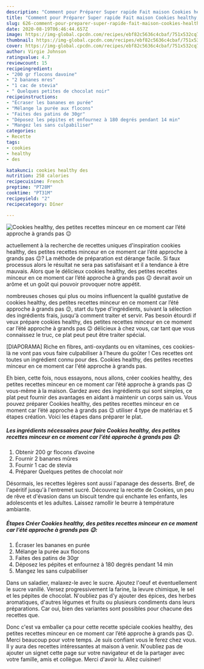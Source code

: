 ```yaml
---
description: "Comment pour Préparer Super rapide Fait maison Cookies healthy, des petites recettes minceur en ce moment car l’été approche à grands pas 😉"
title: "Comment pour Préparer Super rapide Fait maison Cookies healthy, des petites recettes minceur en ce moment car l’été approche à grands pas 😉"
slug: 626-comment-pour-preparer-super-rapide-fait-maison-cookies-healthy-des-petites-recettes-minceur-en-ce-moment-car-lete-approche-a-grands-pas
date: 2020-08-19T06:46:44.657Z
image: https://img-global.cpcdn.com/recipes/ebf82c5636c4cbaf/751x532cq70/cookies-healthy-des-petites-recettes-minceur-en-ce-moment-car-lete-approche-a-grands-pas-😉-photo-principale-de-la-recette.jpg
thumbnail: https://img-global.cpcdn.com/recipes/ebf82c5636c4cbaf/751x532cq70/cookies-healthy-des-petites-recettes-minceur-en-ce-moment-car-lete-approche-a-grands-pas-😉-photo-principale-de-la-recette.jpg
cover: https://img-global.cpcdn.com/recipes/ebf82c5636c4cbaf/751x532cq70/cookies-healthy-des-petites-recettes-minceur-en-ce-moment-car-lete-approche-a-grands-pas-😉-photo-principale-de-la-recette.jpg
author: Virgie Johnson
ratingvalue: 4.7
reviewcount: 15
recipeingredient:
- "200 gr flocons davoine"
- "2 bananes mres"
- "1 cac de stevia"
- " Quelques petites de chocolat noir"
recipeinstructions:
- "Écraser les bananes en purée"
- "Mélange la purée aux flocons"
- "Faites des patins de 30gr"
- "Déposez les pépites et enfournez à 180 degrés pendant 14 min"
- "Mangez les sans culpabiliser"
categories:
- Recette
tags:
- cookies
- healthy
- des

katakunci: cookies healthy des 
nutrition: 258 calories
recipecuisine: French
preptime: "PT28M"
cooktime: "PT31M"
recipeyield: "2"
recipecategory: Dîner

---
```



![Cookies healthy, des petites recettes minceur en ce moment car l’été approche à grands pas 😉](https://img-global.cpcdn.com/recipes/ebf82c5636c4cbaf/751x532cq70/cookies-healthy-des-petites-recettes-minceur-en-ce-moment-car-lete-approche-a-grands-pas-😉-photo-principale-de-la-recette.jpg)

actuellement à la recherche de recettes uniques d'inspiration cookies healthy, des petites recettes minceur en ce moment car l’été approche à grands pas 😉? La méthode de préparation est dérange facile. Si faux processus alors le résultat ne sera pas satisfaisant et il a tendance à être mauvais. Alors que le délicieux cookies healthy, des petites recettes minceur en ce moment car l’été approche à grands pas 😉 devrait avoir un arôme et un goût qui pouvoir provoquer notre appétit.

nombreuses choses qui plus ou moins influencent la qualité gustative de cookies healthy, des petites recettes minceur en ce moment car l’été approche à grands pas 😉, start du type d'ingrédients, suivant la sélection des ingrédients frais, jusqu'à comment traiter et servir. Pas besoin étourdi if veux prépare cookies healthy, des petites recettes minceur en ce moment car l’été approche à grands pas 😉 délicieux à chez vous, car tant que vous connaissez le truc, ce plat peut peut être traiter spécial.

[DIAPORAMA] Riche en fibres, anti-oxydants ou en vitamines, ces cookies-là ne vont pas vous faire culpabiliser à l&#39;heure du goûter ! Ces recettes ont toutes un ingrédient connu pour des. Cookies healthy, des petites recettes minceur en ce moment car l&#39;été approche à grands pas.


Eh bien, cette fois, nous essayons, nous allons, créer cookies healthy, des petites recettes minceur en ce moment car l’été approche à grands pas 😉 vous-même à la maison. Gardez avec des ingrédients qui sont simples, ce plat peut fournir des avantages en aidant à maintenir un corps sain us. Vous pouvez préparer Cookies healthy, des petites recettes minceur en ce moment car l’été approche à grands pas 😉 utiliser 4 type de matériau et 5 étapes création. Voici les étapes dans préparer le plat.

<!--inarticleads1-->

##### Les ingrédients nécessaires pour faire Cookies healthy, des petites recettes minceur en ce moment car l’été approche à grands pas 😉:

1. Obtenir 200 gr flocons d’avoine
1. Fournir 2 bananes mûres
1. Fournir 1 cac de stevia
1. Préparer  Quelques petites de chocolat noir


Désormais, les recettes légères sont aussi l&#39;apanage des desserts. Bref, de l&#39;apéritif jusqu&#39;à l&#39;entremet sucré. Découvrez la recette de Cookies, un peu de rêve et d&#39;évasion dans un biscuit tendre qui enchante les enfants, les adolescents et les adultes. Laissez ramollir le beurre à température ambiante. 

<!--inarticleads2-->

##### Étapes Créer Cookies healthy, des petites recettes minceur en ce moment car l’été approche à grands pas 😉:

1. Écraser les bananes en purée
1. Mélange la purée aux flocons
1. Faites des patins de 30gr
1. Déposez les pépites et enfournez à 180 degrés pendant 14 min
1. Mangez les sans culpabiliser


Dans un saladier, malaxez-le avec le sucre. Ajoutez l&#39;oeuf et éventuellement le sucre vanillé. Versez progressivement la farine, la levure chimique, le sel et les pépites de chocolat. N&#39;oubliez pas d&#39;y ajouter des épices, des herbes aromatiques, d&#39;autres légumes et fruits ou plusieurs condiments dans leurs préparations. Car oui, bien des variantes sont possibles pour chacune des recettes que. 


Donc c'est va emballer ça pour cette recette spéciale cookies healthy, des petites recettes minceur en ce moment car l’été approche à grands pas 😉. Merci beaucoup pour votre temps. Je suis confiant vous le ferez chez vous. Il y aura des recettes  intéressantes at maison à venir. N'oubliez pas de ajouter un signet cette page sur votre navigateur et de la partager avec votre famille, amis et collègue. Merci d'avoir lu. Allez cuisiner!
